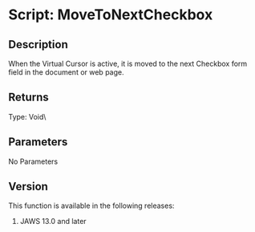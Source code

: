 # Script: MoveToNextCheckbox

## Description

When the Virtual Cursor is active, it is moved to the next Checkbox form
field in the document or web page.

## Returns

Type: Void\

## Parameters

No Parameters

## Version

This function is available in the following releases:

1.  JAWS 13.0 and later
